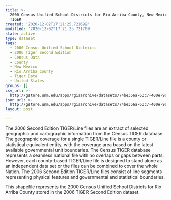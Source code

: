 ```yaml
---
title: >-
  2000 Census Unified School Districts for Rio Arriba County, New Mexico, 2006se
  TIGER
created: '2020-12-02T17:21:25.721699'
modified: '2020-12-02T17:21:25.721709'
state: active
type: dataset
tags:
  - 2000 Census Unified School Districts
  - 2006 Tiger Second Edition
  - Census Data
  - County
  - New Mexico
  - Rio Arriba County
  - Tiger Data
  - United States
groups: []
csv_url: >-
  http://gstore.unm.edu/apps/rgisarchive/datasets/74be356a-63c7-400e-96a0-d66fdb8df3e3/tgr2006se_rioa_sduni00.derived.csv
json_url: >-
  http://gstore.unm.edu/apps/rgisarchive/datasets/74be356a-63c7-400e-96a0-d66fdb8df3e3/tgr2006se_rioa_sduni00.derived.json
layout: post

---
```

The 2006 Second Edition TIGER/Line files are an extract of selected geographic and cartographic information from the Census TIGER database.  The geographic coverage for a single TIGER/Line file is a county or statistical equivalent entity, with the coverage area based on the latest available governmental unit boundaries. The Census TIGER database represents a seamless national file with no overlaps or gaps between parts.  However, each county-based TIGER/Line file is designed to stand alone as an independent data set or the files can be combined to cover the whole Nation.  The 2006 Second Edition  TIGER/Line files consist of line segments representing physical features and governmental and statistical boundaries.  

This shapefile represents the 2000 Census Unified School Districts for Rio Arriba County stored in the 2006 TIGER Second Edition dataset.

